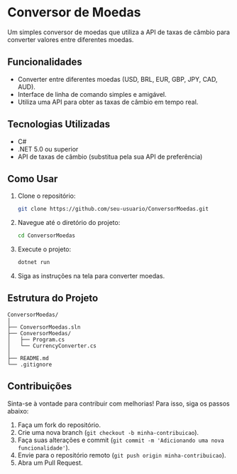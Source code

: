 # Conversor de Moedas

Um simples conversor de moedas que utiliza a API de taxas de câmbio para converter valores entre diferentes moedas.

## Funcionalidades

- Converter entre diferentes moedas (USD, BRL, EUR, GBP, JPY, CAD, AUD).
- Interface de linha de comando simples e amigável.
- Utiliza uma API para obter as taxas de câmbio em tempo real.

## Tecnologias Utilizadas

- C#
- .NET 5.0 ou superior
- API de taxas de câmbio (substitua pela sua API de preferência)

## Como Usar

1. Clone o repositório:
   ```bash
   git clone https://github.com/seu-usuario/ConversorMoedas.git
   ```

2. Navegue até o diretório do projeto:
   ```bash
   cd ConversorMoedas
   ```

3. Execute o projeto:
   ```bash
   dotnet run
   ```

4. Siga as instruções na tela para converter moedas.

## Estrutura do Projeto

```
ConversorMoedas/
│
├── ConversorMoedas.sln
├── ConversorMoedas/
│   ├── Program.cs
│   └── CurrencyConverter.cs
│
├── README.md
└── .gitignore
```

## Contribuições

Sinta-se à vontade para contribuir com melhorias! Para isso, siga os passos abaixo:

1. Faça um fork do repositório.
2. Crie uma nova branch (`git checkout -b minha-contribuicao`).
3. Faça suas alterações e commit (`git commit -m 'Adicionando uma nova funcionalidade'`).
4. Envie para o repositório remoto (`git push origin minha-contribuicao`).
5. Abra um Pull Request.
